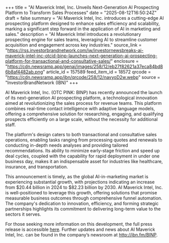 +++
title = "AI Maverick Intel, Inc. Unveils Next-Generation AI Prospecting Platform to Transform Sales Processes"
date = "2025-08-12T16:50:24Z"
draft = false
summary = "AI Maverick Intel, Inc. introduces a cutting-edge AI prospecting platform designed to enhance sales efficiency and scalability, marking a significant step forward in the application of AI in marketing and sales."
description = "AI Maverick Intel introduces a revolutionary prospecting engine for sales teams, leveraging AI to streamline customer acquisition and engagement across key industries."
source_link = "https://rss.investorbrandnetwork.com/iw/investornewsbreaks-ai-maverick-intel-inc-otcid-binp-launches-next-generation-ai-prospecting-platform-for-transactional-and-consultative-sales/"
enclosure = "https://cdn.newsramp.app/genai/images/258/12/eb27f82621a37eca84bd86b8af4482ab.png"
article_id = 157589
feed_item_id = 18572
qrcode = "https://cdn.newsramp.app/ibn/qrcode/258/12/navyoD2w.webp"
source = "InvestorBrandNetwork (IBN)"
+++

<p>AI Maverick Intel, Inc. (OTC PINK: BINP) has recently announced the launch of its next-generation AI prospecting platform, a technological innovation aimed at revolutionizing the sales process for revenue teams. This platform combines real-time contact intelligence with adaptive language models, offering a comprehensive solution for researching, engaging, and qualifying prospects efficiently on a large scale, without the necessity for additional staff.</p><p>The platform's design caters to both transactional and consultative sales operations, enabling tasks ranging from processing quotes and renewals to conducting in-depth needs analyses and providing tailored recommendations. Its ability to minimize early-stage friction and speed up deal cycles, coupled with the capability for rapid deployment in under one business day, makes it an indispensable asset for industries like healthcare, insurance, and transportation.</p><p>This announcement is timely, as the global AI-in-marketing market is experiencing substantial growth, with projections indicating an increase from $20.44 billion in 2024 to $82.23 billion by 2030. AI Maverick Intel, Inc. is well-positioned to leverage this growth, offering solutions that promise measurable business outcomes through comprehensive funnel automation. The company's dedication to innovation, efficiency, and forming strategic partnerships highlights its commitment to delivering long-term value to the sectors it serves.</p><p>For those seeking more information on this development, the full press release is accessible <a href='here' rel='nofollow' target='_blank'>here</a>. Further updates and news about AI Maverick Intel, Inc. can be found in the company’s newsroom at <a href='http://ibn.fm/BINP' rel='nofollow' target='_blank'>http://ibn.fm/BINP</a>.</p>